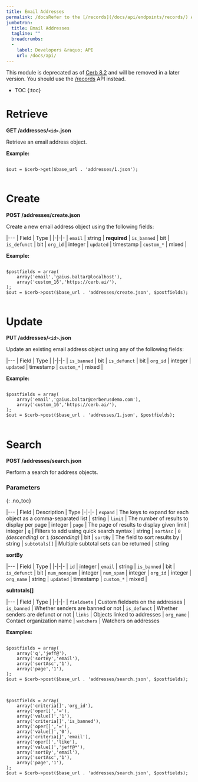 ```yaml
---
title: Email Addresses
permalink: /docsRefer to the [/records](/docs/api/endpoints/records/) API endpoint.email-addresses/
jumbotron:
  title: Email Addresses
  tagline: ""
  breadcrumbs:
  -
    label: Developers &raquo; API
    url: /docs/api/
---
```


<div class="cerb-box note">
<p>This module is deprecated as of <a href="/releases/8.2/">Cerb 8.2</a> and will be removed in a later version. You should use the <a href="/docs/api/endpoints/records/">/records</a> API instead.</p>
</div>

* TOC
{:toc}

# Retrieve

**GET /addresses/`<id>`.json**

Retrieve an email address object.

**Example:**

<pre>
<code class="language-php">
$out = $cerb->get($base_url . 'addresses/1.json');
</code>
</pre>

# Create

**POST /addresses/create.json**

Create a new email address object using the following fields:

|---
| Field | Type | 
|-|-|-
| `email` | string | **required**
| `is_banned` | bit
| `is_defunct` | bit
| `org_id` | integer
| `updated` | timestamp
| `custom_*` | mixed | 

**Example:**

<pre>
<code class="language-php">
$postfields = array(
    array('email','gaius.baltar@localhost'),
    array('custom_16','https://cerb.ai/'),
);
$out = $cerb->post($base_url . 'addresses/create.json', $postfields);
</code>
</pre>

# Update

**PUT /addresses/`<id>`.json**

Update an existing email address object using any of the following fields:

|---
| Field | Type | 
|-|-|-
| `is_banned` | bit
| `is_defunct` | bit
| `org_id` | integer
| `updated` | timestamp
| `custom_*` | mixed |

**Example:**

<pre>
<code class="language-php">
$postfields = array(
    array('email','gaius.baltar@cerberusdemo.com'),
    array('custom_16','https://cerb.ai/'),
);
$out = $cerb->post($base_url . 'addresses/1.json', $postfields);
</code>
</pre>

# Search

**POST /addresses/search.json**

Perform a search for address objects.

### Parameters
{: .no_toc}

|---
| Field | Description | Type
|-|-|-
| `expand` | The keys to expand for each object as a comma-separated list | string
| `limit` | The number of results to display per page | integer
| `page` | The page of results to display given limit | integer
| `q` | Filters to add using quick search syntax | string
| `sortAsc` | `0` _(descending)_ or `1` _(ascending)_ | bit
| `sortBy` | The field to sort results by | string
| `subtotals[]` | Multiple subtotal sets can be returned | string 

**sortBy**

|---
| Field | Type | 
|-|-|-
| `id` | integer
| `email` | string
| `is_banned` | bit
| `is_defunct` | bit
| `num_nonspam` | integer
| `num_spam` | integer
| `org_id` | integer
| `org_name` | string
| `updated` | timestamp
| `custom_*` | mixed |

**subtotals[]**

|---
| Field | Type | 
|-|-|-
| `fieldsets` | Custom fieldsets on the addresses
| `is_banned` | Whether senders are banned or not
| `is_defunct` | Whether senders are defunct or not
| `links` | Objects linked to addresses
| `org_name` | Contact organization name
| `watchers` | Watchers on addresses

**Examples:**

<pre>
<code class="language-php">
$postfields = array(
    array('q','jeff@'),
    array('sortBy','email'),
    array('sortAsc','1'),
    array('page','1'),
);
$out = $cerb->post($base_url . 'addresses/search.json', $postfields);
</code>
</pre>

<pre>
<code class="language-php">
$postfields = array(
    array('criteria[]','org_id'),
    array('oper[]','='),
    array('value[]','1'),
    array('criteria[]','is_banned'),
    array('oper[]','='),
    array('value[]','0'),
    array('criteria[]','email'),
    array('oper[]','like'),
    array('value[]','jeff@*'),
    array('sortBy','email'),
    array('sortAsc','1'),
    array('page','1'),
);
$out = $cerb->post($base_url . 'addresses/search.json', $postfields);</code>
</pre>
